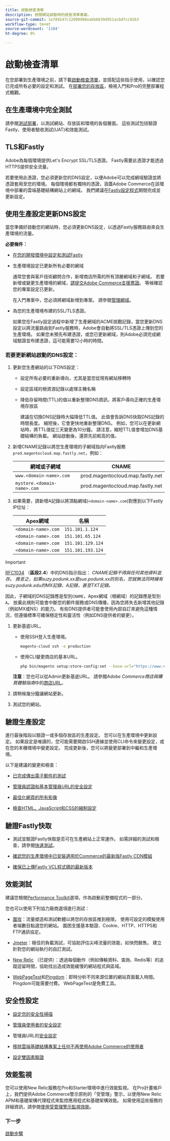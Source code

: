 ```yaml
---
title: 啟動檢查清單
description: 檢閱網站啟動時的檢查清單專案。
source-git-commit: 1e789247c12009908eabb6039d951acbdfcc9263
workflow-type: tm+mt
source-wordcount: '1104'
ht-degree: 0%

---
```


# 啟動檢查清單

在您部署到生產環境之前，請下載[啟動檢查清單](../../assets/adobe-commerce-cloud-prelaunch-checklist.pdf)，並搭配這些指示使用，以確認您已完成所有必要的設定和測試。 在[部署您的存放區](../deploy/staging-production.md)，檢視入門和Pro的完整部署程式概觀。

## 在生產環境中完全測試

請參閱[測試部署](../test/staging-and-production.md)，以測試網站、存放區和環境的各個層面。 這些測試包括驗證Fastly、使用者驗收測試(UAT)和效能測試。

## TLS和Fastly

Adobe為每個環境提供Let&#39;s Encrypt SSL/TLS憑證。 Fastly需要此憑證才能透過HTTPS提供安全流量。

若要使用此憑證，您必須更新您的DNS設定，以便Adobe可以完成網域驗證並將憑證套用至您的環境。 每個環境都有獨特的憑證，涵蓋Adobe Commerce在該環境中部署的雲端基礎結構網站上的網域。 我們建議在[Fastly設定程式](../cdn/fastly-configuration.md)期間完成並更新設定。

## 使用生產設定更新DNS設定

當您準備好啟動您的網站時，您必須更新DNS設定，以透過Fastly服務路由來自生產環境的流量。

**必要條件：**

- [在您的開發環境中設定和測試Fastly](../cdn/fastly-configuration.md#)

- 生產環境設定已更新所有必要的網域

  通常您會與客戶技術顧問合作，新增商店所需的所有頂層網域和子網域。 若要新增或變更生產環境的網域，[請提交Adobe Commerce支援票證](https://support.magento.com/hc/en-us/articles/360019088251)。 等候確認您的專案設定已更新。

  在入門專案中，您必須將網域新增到專案。 請參閱[管理網域](../cdn/fastly-custom-cache-configuration.md#manage-domains)。

- 為您的生產環境布建的SSL/TLS憑證。

  如果您在Fastly設定過程中新增了生產網域的ACME挑戰記錄，當您更新DNS設定以將流量路由到Fastly服務時，Adobe會自動將SSL/TLS憑證上傳到您的生產環境。 如果您未預先布建憑證，或您已更新網域，則Adobe必須完成網域驗證並布建憑證，這可能需要12小時的時間。

### 若要更新網站啟動的DNS設定：

1. 更新您生產網站的以下DNS設定：

   - 設定所有必要的重新導向，尤其是當您從現有網站移轉時

   - 設定區域的根資源記錄以處理主機名稱

   - 降低存留時間(TTL)的值以重新整理DNS資訊，將客戶導向正確的生產環境存放區

     建議在切換DNS記錄時大幅降低TTL值。 此值會告訴DNS快取DNS記錄的時間長度。 縮短後，它會更快地重新整理DNS。 例如，您可以在更新網站時，將TTL值從三天變更為10分鐘。 請注意，縮短TTL值會增加DNS基礎結構的負載。 網站啟動後，還原先前較高的值。


1. 新增CNAME記錄以將您生產環境的子網域指向Fastly服務`prod.magentocloud.map.fastly.net`，例如：

   | 網域或子網域 | CNAME |
   | ----------------------- | -------------------------------- |
   | `www.<domain-name>.com` | prod.magentocloud.map.fastly.net |
   | `mystore.<domain-name>.com` | prod.magentocloud.map.fastly.net |

1. 如果需要，請新增A記錄以將頂點網域(`<domain-name>.com`)對應到以下Fastly IP位址：

   | Apex網域 | 名稱 |
   | --------------- | ----------------- |
   | `<domain-name>.com` | `151.101.1.124` |
   | `<domain-name>.com` | `151.101.65.124` |
   | `<domain-name>.com` | `151.101.129.124` |
   | `<domain-name>.com` | `151.101.193.124` |

>[!IMPORTANT]
>
>[RFC1034](https://www.rfc-editor.org/rfc/rfc1912) （**區段2.4**）中的DNS指示指出：
>_CNAME記錄不得與任何其他資料並存。 換言之，如果suzy.podunk.xx是sue.podunk.xx的別名，您就無法同時擁有suzy.podunk.edu的MX記錄、A記錄，甚至TXT記錄。_
>
>因此，子網域的DNS記錄應是型別`CNAME`，Apex網域（根網域）的記錄應是型別`A`。 放棄此規則可能會中斷您的郵件服務或DNS傳播，因為您將失去新增其他記錄（例如MX或NS）的能力。 有些DNS提供者可能會使用內部自訂來避免這種情況，但遵循標準可確保穩定性和靈活性（例如DNS提供者的變更）。

1. 更新基底URL。

   - 使用SSH登入生產環境。

     ```bash
     magento-cloud ssh -e production
     ```

   - 使用CLI變更商店的基本URL。

     ```bash
     php bin/magento setup:store-config:set --base-url="https://www.<domain-name>.com/"
     ```

   **注意**：您也可以從Admin更新基底URL。 請參閱&#x200B;_Adobe Commerce商店與購買體驗指南_&#x200B;中的[商店URL](https://experienceleague.adobe.com/docs/commerce-admin/stores-sales/site-store/store-urls.html?lang=zh-Hant)。

1. 請稍候幾分鐘讓網站更新。

1. 測試您的網站。

## 驗證生產設定

進行最後階段以驗證一或多個存放區的生產設定。 您可以在生產環境中更新設定。 如果設定是唯讀的，您可能需要開啟SSH連線並使用CLI命令來變更設定，或在您的本機環境中變更設定。 完成更新後，您可以將變更部署到中繼和生產環境。

以下是建議的變更和檢查：

- [已完成傳出電子郵件的測試](../project/outgoing-emails.md)

- [管理員認證和基本管理員URL的安全設定](https://experienceleague.adobe.com/zh-hant/docs/commerce-admin/systems/security/security-admin)

- [最佳化網頁的所有影像](../cdn/fastly-image-optimization.md)

- [檢查HTML、JavaScript和CSS的縮制設定](../deploy/static-content.md)

## 驗證Fastly快取

- 測試並驗證Fastly快取是否可在生產網站上正常運作。 如需詳細的測試和檢查，請參閱[快速測試](../test/staging-and-production.md#check-fastly-caching)。

- [確認您的生產環境中已安裝適用於Commerce的最新版Fastly CDN模組](../cdn/fastly-configuration.md#upgrade-the-fastly-module)

- [確保已上傳Fastly VCL程式碼的最新版本](../cdn/fastly-configuration.md#upload-vcl-to-fastly)

## 效能測試

建議您檢閱[Performance Toolkit](https://github.com/magento/magento2/tree/2.4/setup/performance-toolkit)選項，作為啟動前整備程式的一部分。

您也可以使用下列協力廠商選項進行測試：

- [圍攻](https://www.joedog.org/siege-home/)：流量塑造和測試軟體以將您的存放區推到極限。 使用可設定的模擬使用者端數目點選您的網站。 圍困支援基本驗證、Cookie、HTTP、HTTPS和FTP通訊協定。

- [Jmeter](https://jmeter.apache.org/)：極佳的負載測試，可協助評估尖峰流量的效能，如快閃銷售。 建立針對您的網站執行的自訂測試。

- [New Relic](https://support.newrelic.com/s/) （已提供）：透過每個動作（例如傳輸資料、查詢、Redis等）的追蹤逗留時間，協助找出造成效能緩慢的網站程式與區域。

- [WebPageTest](https://www.webpagetest.org/)和[Pingdom](https://www.pingdom.com/)：即時分析不同來源位置的網站頁面載入時間。 Pingdom可能需要付費。 WebPageTest是免費工具。

## 安全性設定

- [設定您的安全性掃描](overview.md#set-up-the-security-scan-tool)

- [管理員使用者的安全設定](https://experienceleague.adobe.com/zh-hant/docs/commerce-admin/systems/security/security-admin)

- 管理員URL的[安全設定](https://experienceleague.adobe.com/zh-hant/docs/commerce-admin/stores-sales/site-store/store-urls#use-a-custom-admin-url)

- [移除雲端基礎結構專案上任何不再使用Adobe Commerce的使用者](../project/user-access.md)

- [設定雙因素驗證](https://developer.adobe.com/commerce/testing/functional-testing-framework/two-factor-authentication/)

## 效能監視

您可以使用New Relic服務在Pro和Starter環境中進行效能監視。 在Pro計畫帳戶上，我們提供Adobe Commerce警示原則的「受管理」警示，以使用New Relic APM和基礎架構代理程式來監控應用程式和基礎架構效能。 如需使用這些服務的詳細資訊，請參閱[使用受管理警示監視效能](../monitor/investigate-performance.md#monitor-performance-with-managed-alerts)。

### 下一步

[啟動步驟](steps.md)
